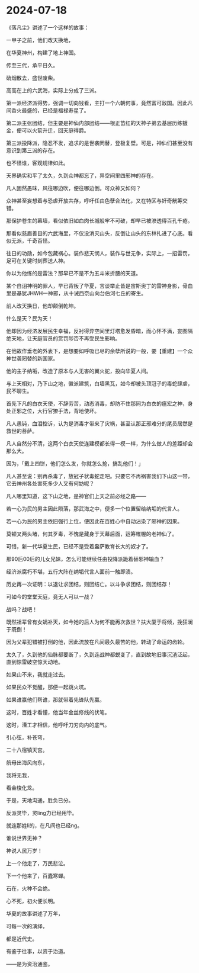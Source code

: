 # 2024-07-18

《落凡尘》讲述了一个这样的故事：

一甲子之前，他们改天换地，

在华夏神州，构建了地上神国。

传至三代，承平日久。

硝烟散去，盛世废柴。

高高在上的六武海，实际上分成了三派。

第一派经济派得势，强调一切向钱看，主打一个六朝何事，竟然富可敌国。因此凡间香火最盛的，已经是福禄寿星了。

第二派主张团结，但主要是神仙内部团结——根正苗红的天神子弟去基层历练镀金，便可以火箭升迁，回天庭得爵。

第三派投降派，隐忍不发，追求的是世袭罔替，登极复壁。可是，神仙们甚至没有意识到第三派的存在。

也不怪谁，客观规律如此。

天界确实和平了太久，久到众神都忘了，异空间里四邪神的存在。

凡人固然愚昧，风往哪边吹，便往哪边倒。可众神又如何？

众神甚至妄想着与恐虐开放共存，呼吁任由色孽合法化，又在特区与奸奇觥筹交错。

那保护苍生的幕墙，看似依旧如血肉长城般牢不可破，却早已被渗透得百孔千疮。

那看似慈眉善目的六武海里，不仅没消灭山头，反倒让山头的东林扎进了心底。看似无派，千奇百怪。

往日的功勋，如今包藏祸心。装作悲天悯人，装作与世无争，实际上，一招雷罚，足可在关键时刻葬送人神。

你以为他练的是雷法？那早已不是不为五斗米折腰的天道。

某个自诩神明的罪人，早已背叛了华夏，言谈举止皆是宙斯奥丁的雷神身影，骨血里是基犹JHWH一神邪，从十诫西奈山向台伯河七丘的寄生。

前人改天换日，他却颠倒乾坤。

什么是天？民为天！

他却因为经济发展民生幸福，反衬得异空间里灯塔愈发昏暗，而心怀不满，妄图隔绝天地，让天庭官员的赏罚陟否不再受民生影响。

在他故作垂老的外表下，是想要如呼吸已尽的余孽所说的一般，要【重建】一个众神世袭罔替的新国家。

他的主子纳垢，改造了原本与人无害的翼火蛇，投向华夏人间。

与上天相对，乃下山之地，徽派建筑，白墙黑瓦，如今却被头顶冠子的毒蛇肆虐，民不聊生。

首先下凡的白衣天使，不辞劳苦，动态消毒，却防不住那同为白衣的瘟宏之神，身处正邪之位，大行官獠手法，背地使坏。

凡人愚钝，血泪控诉，认为是消毒才带来了灾祸，甚至认那正邪难分的尾员居然是救世的菩萨。

凡人自然分不清，这两个白衣天使连建模都长得一模一样，为什么做人的差距却会那么大。

因为，「戴上四饼，他们怎么发，你就怎么抢，搞乱他们！」

凡人甚至说：别再杀毒了，放冠子状毒蛇走吧。只要它不再祸害我们下山这一带，它去神州各处害死多少人又有何妨呢？

凡人哪里知道，这下山之地，是神官们上天之前必经之路——

若一心为民的男主因此陨落，那武海之中，便多一个位置留给纳垢的代言人。

若一心为民的男主依旧强行上位，便因此在百姓心中自动沾染了邪神的因果。

莫顿叉两头堵，何其歹毒，不愧是藏身于天幕后面，运筹帷幄的老神仙了。

可惜，新一代华夏生民，已经不是受着盎萨教育长大的奴才了。

那90后00后的儿女兄妹，怎么可能继续任由投降派跪着替邪神输血？

经济派腐朽不堪，五行大阵在纳垢代言人面前一触即溃。

历史再一次证明：以退让求团结，则团结亡。以斗争求团结，则团结存！

可如今的堂堂天庭，竟无人可以一战？

战吗？战吧！

既然祖辈曾有女娲补天，如今她的后人为何不能再次救世？扶大厦于将倾，挽狂澜于既倒！

因为父辈犯错被打倒的他，因此流放在凡间最久最苦的他，转动了命运的齿轮。

太久了，久到他的仙脉都要断了，久到连战神都蜕变了，直到故地旧事沉渣泛起，直到惊雷破空惊天动地。

如果山不来，我就走过去。

如果民众不觉醒，那便一起跳火坑。

如果谁赢他们帮谁，那就带着先锋队先赢。

这时，百姓才看懂，他当年金丝修线的伏笔。

这时，漕工才相信，他呼吁刀刃向内的底气。

引心弦，补苍穹，

二十八宿镇天宫。

航母出海风向东，

我将无我，

看金梭化龙。

于是，天地沟通，胜负已分。

反派灵毕，灵ling力已经用毕。

就连那姓li的，在凡间也已经ng。

谁说世界无神？

神说人民万岁！

上一个他走了，万民悲泣。

下一个他来了，百蠹寒蝉。

石在，火种不会绝。

心不死，初火便长明。

华夏的故事讲述了万年，

可每一次的演绎，

都是近代史。

有鉴于往事，以资于治道。

——是为资治通鉴。
